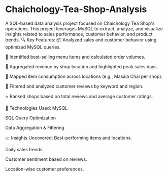 # Chaichology-Tea-Shop-Analysis

A SQL-based data analysis project focused on Chaichology Tea Shop's operations. This project leverages MySQL to extract, analyze, and visualize insights related to sales performance, customer behavior, and product trends.
🔍 Key Features:
📦 Analyzed sales and customer behavior using optimized MySQL queries.

🍵 Identified best-selling menu items and calculated order volumes.

📍 Aggregated revenue by shop location and highlighted peak sales days.

🔄 Mapped item consumption across locations (e.g., Masala Chai per shop).

💬 Filtered and analyzed customer reviews by keyword and region.

⭐ Ranked shops based on total reviews and average customer ratings.

📁 Technologies Used:
MySQL

SQL Query Optimization

Data Aggregation & Filtering

📈 Insights Uncovered:
Best-performing items and locations.

Daily sales trends.

Customer sentiment based on reviews.

Location-wise customer preferences.
